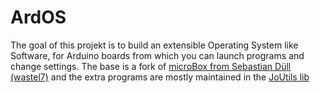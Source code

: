 # ArdOS
The goal of this projekt is to build an extensible Operating System like Software, for Arduino boards from which you can launch programs and change settings.
The base is a fork of [microBox from Sebastian Düll (wastel7)](https://github.com/wastel7/microBox) and the extra programs are mostly maintained in the [JoUtils lib](https://github.com/jo-huck/joUtils)
